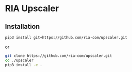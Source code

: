 # RIA Upscaler 

## Installation
```bash
pip3 install git+https://github.com/ria-com/upscaler.git
```
or
```bash
git clone https://github.com/ria-com/upscaler.git
cd ./upscaler
pip3 install -e .
```

